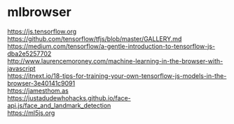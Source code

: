 # mlbrowser

https://js.tensorflow.org <br/>
https://github.com/tensorflow/tfjs/blob/master/GALLERY.md <br/>
https://medium.com/tensorflow/a-gentle-introduction-to-tensorflow-js-dba2e5257702 <br/>
http://www.laurencemoroney.com/machine-learning-in-the-browser-with-javascript <br/>
https://itnext.io/18-tips-for-training-your-own-tensorflow-js-models-in-the-browser-3e40141c9091 <br/>
https://jamesthom.as <br/>
https://justadudewhohacks.github.io/face-api.js/face_and_landmark_detection <br/>
https://ml5js.org <br/>
